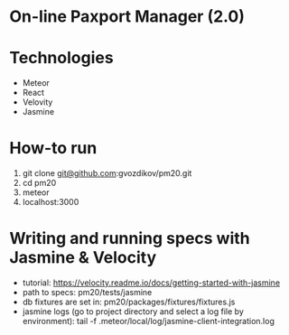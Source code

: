 # On-line Paxport Manager (2.0)
# Technologies
* Meteor
* React
* Velovity
* Jasmine

# How-to run
1. git clone git@github.com:gvozdikov/pm20.git
2. cd pm20
3. meteor
4. localhost:3000


# Writing and running specs with Jasmine & Velocity
* tutorial: https://velocity.readme.io/docs/getting-started-with-jasmine
* path to specs: pm20/tests/jasmine
* db fixtures are set in: pm20/packages/fixtures/fixtures.js
* jasmine logs (go to project directory and select a log file by environment): tail -f .meteor/local/log/jasmine-client-integration.log
